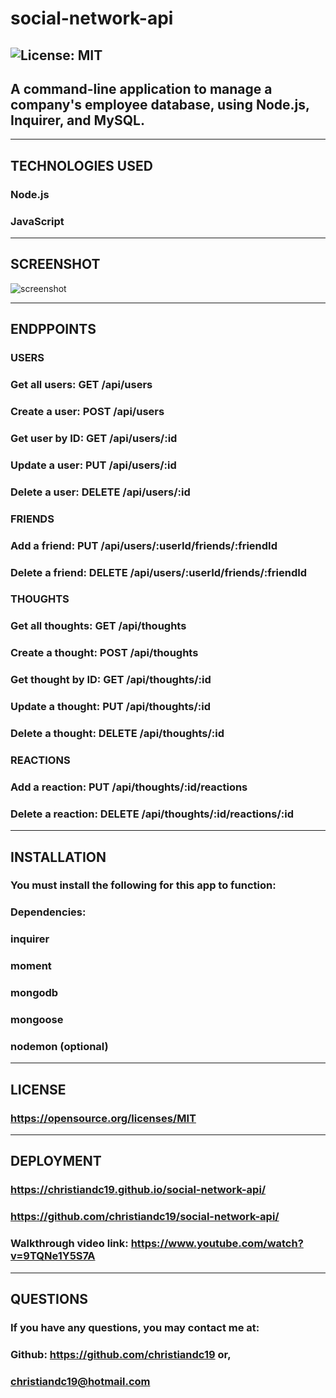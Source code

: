 # social-network-api
  ## ![License: MIT](https://img.shields.io/badge/License-MIT-yellow.svg)
  ## A command-line application to manage a company's employee database, using Node.js, Inquirer, and MySQL.
  ------------------
  ## TECHNOLOGIES USED
  ### Node.js
  ### JavaScript
  ------------------
## SCREENSHOT
![screenshot](./assets/images/screenshot.png)

  ------------------
  ## ENDPPOINTS
### **USERS**
### Get all users: GET /api/users
### Create a user: POST /api/users
### Get user by ID: GET /api/users/:id
### Update a user: PUT /api/users/:id
### Delete a user: DELETE /api/users/:id

### **FRIENDS**

### Add a friend: PUT /api/users/:userId/friends/:friendId
### Delete a friend: DELETE /api/users/:userId/friends/:friendId

### **THOUGHTS**

### Get all thoughts: GET /api/thoughts
### Create a thought: POST /api/thoughts
### Get thought by ID: GET /api/thoughts/:id
### Update a thought: PUT /api/thoughts/:id
### Delete a thought: DELETE /api/thoughts/:id

### **REACTIONS**

### Add a reaction: PUT /api/thoughts/:id/reactions
### Delete a reaction: DELETE /api/thoughts/:id/reactions/:id

  ------------------
  ## INSTALLATION
  ### You must install the following for this app to function:
  ### Dependencies: 
  ### inquirer
  ### moment
  ### mongodb
  ### mongoose
  ### nodemon (optional)
  ------------------
  ## LICENSE  
  ### https://opensource.org/licenses/MIT
  ------------------
  ## DEPLOYMENT  
  ### https://christiandc19.github.io/social-network-api/
  ### https://github.com/christiandc19/social-network-api/
  ### Walkthrough video link: https://www.youtube.com/watch?v=9TQNe1Y5S7A
  ------------------
  ## QUESTIONS  
  ### If you have any questions, you may contact me at:
  ### Github: https://github.com/christiandc19 or,
  ### christiandc19@hotmail.com
